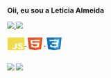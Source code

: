 ### Oii, eu sou a Leticia Almeida
<div>
  <a href="https://github.com/leticialmeid4">
  <img height="180em" src="https://github-readme-stats.vercel.app/api?username=leticialmeid4&show_icons=true&theme=dracula&include_all_commits=true&count_private=true"/>
  <img height="180em" src="https://github-readme-stats.vercel.app/api/top-langs/?username=leticialmeid4&layout=compact&langs_count=16&theme=dracula"/>
<div>
  
<div style="display: inline_block"><br>
  <img align="center" alt="Rafa-Js" height="30" width="40" src="https://raw.githubusercontent.com/devicons/devicon/master/icons/javascript/javascript-plain.svg">
  <img align="center" alt="Rafa-HTML" height="30" width="40" src="https://raw.githubusercontent.com/devicons/devicon/master/icons/html5/html5-original.svg">
  <img align="center" alt="Rafa-CSS" height="30" width="40" src="https://raw.githubusercontent.com/devicons/devicon/master/icons/css3/css3-original.svg">


 ##

 <div>
   <a href = "mailto: leticiasantosd.almeida@gmail.com"><img src="https://img.shields.io/badge/-Gmail-%23EA4335?style=for-the-badge&logo=gmail&logoColor=white" target="_blank"></a>
   <a href="https://www.linkedin.com/in/leticia-almeida-7229b1292/" target="_blank"><img src="https://img.shields.io/badge/-LinkedIn-%230077B5?style=for-the-badge&logo=linkedin&logoColor=white" target="_blank"></a>
 </div>
